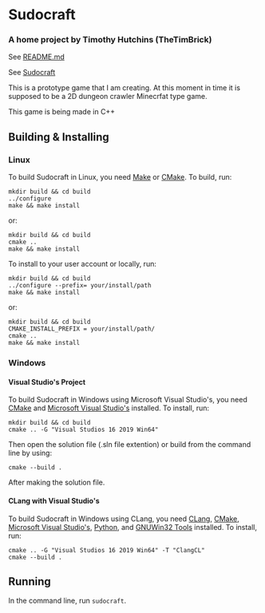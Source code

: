 # Sudocraft
### A home project by Timothy Hutchins (TheTimBrick)
See [README.md](https://github.com/proatgram/SudoCraft/blob/main/README.md)

See [Sudocraft](https://github.com/proatgram/Sudocraft/)

This is a prototype game that I am creating.
At this moment in time it is supposed to be a 2D dungeon crawler Minecrfat type game.

This game is being made in C++

## Building & Installing
### Linux
To build Sudocraft in Linux, you need [Make](https://www.gnu.org/software/make/) or [CMake](https://cmake.org/download/). To build, run: 
```
mkdir build && cd build
../configure
make && make install
```
or:
```
mkdir build && cd build
cmake ..
make && make install
```
To install to your user account or locally, run:
```
mkdir build && cd build
../configure --prefix= your/install/path
make && make install
```
or:
```
mkdir build && cd build
CMAKE_INSTALL_PREFIX = your/install/path/
cmake ..
make && make install
``` 

### Windows
#### Visual Studio's Project
To build Sudocraft in Windows using Microsoft Visual Studio's, you need [CMake](https://cmake.org/download/) and [Microsoft Visual Studio's](https://visualstudio.microsoft.com/) installed. To install, run:
```
mkdir build && cd build
cmake .. -G "Visual Studios 16 2019 Win64"
```
Then open the solution file (.sln file extention) or build from the command line by using:
```
cmake --build .
```
After making the solution file.
#### CLang with Visual Studio's
To build Sudocraft in Windows using CLang, you need [CLang](https://clang.llvm.org/get_started.html), [CMake](https://cmake.org/download/), [Microsoft Visual Studio's](https://visualstudio.microsoft.com/), [Python](https://www.python.org/download/), and [GNUWin32 Tools](http://getgnuwin32.sourceforge.net/) installed. To install, run:
```
cmake .. -G "Visual Studios 16 2019 Win64" -T "ClangCL"
cmake --build .
```
## Running
In the command line, run `sudocraft`.
